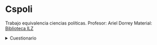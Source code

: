 # Cspoli
Trabajo equivalencia ciencias políticas.
Profesor: Ariel Dorrey
Material: [Biblioteca ILZ](https://onedrive.live.com/?id=3CFD2EA5FD82A3BD%215519&cid=3CFD2EA5FD82A3BD&redeem=aHR0cHM6Ly8xZHJ2Lm1zL3UvcyFBcjJqZ3YybEx2MDhxZ3F0YXh0TjBMbUpRUmpBP2U9amJCMGNn)
<details>
    <summary>Cuestionario</summary>
1 ¿QUE ES LA POLITICA?

2 ¿DE DONDE PROVIENE EL TERMINO POLITICA?

3 ¿COMO ERAN LOS SISTEMAS DE GOBIERNO EN LA ANTIGUEDAD?

4 ¿QUE ERA UNA ASAMBLEA?

5 ¿A QUE TIPOS DE PRACTICAS ALUDE EL TERMINO POLITIQUE?

6 ¿DE QUE SE ENCARGA LA CIENCIA POLITICA?

7 ¿POR QUE LA CIENCIA POLITICA ES UNA ACTIVIDAD SOCIAL POR EXCELENCIA?

8 EXPLIQUE QUE DICE ARISTOTELES SOBRE LOS SERES HUMANOS

9 ¿PUEDE CONSIDERARSE UN SER HUMANO AL MARGEN DE LA POLITICA? ¿POR QUE?

10 ¿QUE AFIRMA HANNAH ARENDTDE LA POLITICA?

11 ¿PARA QUE SIRVE LA POLITICA?

12 ¿ QUE SE ENTIENDE POR BIEN COMUN?

13 ¿QUE RELACIONES PUEDEN ESTABLECERSE ENTRE LOS CONFLICTOS, LA POLITICA, Y EL BIEN COMUN?

14¿QUE ES LA DIMENSION SOCIAL DEL PODER?

15 ¿Cuáles FUERON LAS CARACTERISTICAS DEL SISTEMA POLITICO Y SOCIAL DE LA EDAD MEDIA?

16¿Cuáles FUERON LAS CONSECUENCIAS DE LA CRISIS DEL FEUDALISMO?

17¿A QUE SE LLAMA ESTADO ABSOLUTISTA? ¿Cuáles SON SUS RASGOS DISTINTIVOS?

18¿A QUE SE LLAMA ESTADO-NACION?

19 ¿A QUE SE LLAMA CONTRACTUALISMO?

20 ¿CUALES FUERON LAS PRINCIPALES CARACTERISTICAS DEL ESTADO LIBERAL EN LA ARGENTINA ENTRE 1862 Y 1880?

21 ¿QUE RASGOS CARACTERIZARON EL ESTADO LIBERAL OLIGARQUICO EN ARGENTINA ENTRE 1880 Y 1916?

22 ¿QUE CAMBIOS APORTO EL ESTADO LIBERAL DEMOCRATICO EN LA ARGENTINA ENTRE 1916 Y 1930?

23 ¿Qué ES UN ESTADO TOTALITARIO Y CUALES SON SUS EJEMPLOS CARACTERISTICOS EN EL MUNDO?

24 ¿Cómo CARACTERIZA O'DONNELL EL ESTADO BUROCRATICO-AUTORITARIO ENTRE 1966-1973?

25 ¿COMO SE EXPLICAN LAS CRISIS DEL ESTADO DE BIENESTAR Y LA FORMACION DEL ESTADO NEOLIBERAL?

26 ¿Cuáles FUERON LOS RASGOS Y LAS CONSECUENCIAS DE LOS GOLPES DE ESTADO EN LA ARGENTINA DURANTE EL SIGLO XX?
    <\details>


1.  La politica es la actividad de gestionar, de forma grupal o de forma individual, las desiciones que se toman sobre como ordenar una sociedad, que normas deben tener y de como resolver los conflictos de intereses dentro de ella, velando por el bien común de los diferentes sectores.

2. Politica es un termino que proviene de "La Polis" que significa ciudad, que en la antigua Grecia era donde se administraban los asuntos sociales y economicos. Si bien ya existian practicas politicas previo a esto, su estudio y practica se formalizó aqui con Platón y Aristoteles, con obras como La Republica y La Politica, respectivamente.

3. En la antiguedad el sistema de gobierno predominante era la monarquia, que concentraba el poder en un rey y tomaba las desiciones el mismo, a su vez siendo asesorado por consejeros sabios.
    - **Monarquia**: el poder lo tenía una sola persona, el monarca o rey, que normalmente obtenia este titulo por herencia. 
    - **Oligarquía**: el poder recaía en un pequeño grupo de individuos, normalmente de la elite o ricos. 
    - **Tiranía**: es el regimen de una persona que toma el poder de forma ilegitima, usualmente a travez del uso de la fuerza.
    - **Teocracia**: El gobierno era ejercido por lideres religiosos quienes representaban la voluntad de dios.
    - **Imperio**: El poder recae en un emperador quien gobierna un extenso territorio de distintos pueblos, a menudo mantenido mediante la conquista.
    - **Aristocracia**: El gobierno recaía en la clase privilegiada, la nombreza y se basaba en el linaje y la educación.
    - **Democracia**: Aqui el poder recae al pueblo quienes toman las desiciones ellos mismos o eligiendo a representantes.
    - **Republica**: El pueblo elige a sus representantes y estos mismos tienen un poder limitado por un marco legal o una constitución.


4. Una asamblea era una experiencia de gobierno en la antigua Grecia que juntaba unos cuantos ciudadanos varones mayores de 18 quienes se juntaban a realizar la toma de desiciones acerca de los asuntos de la polis, siendo estas la base de la democracia ateniense, ya que les permitia a sus ciudadanos ejercer de forma directa el gobierno, no a traves de representantes.

5. El termino politike, o arte de la politica, alude a las practicas de presentar alternativas distintas a las problematicas, buscar consensos o acuerdos y adoptar mecanismos o sistemas para decidir colectivamente.
6. Las ciencias politicas es una diciplina que tiene como objeto de estudio la politica misma, quienes ejercen esta ciencia se denominan politologos. Se estudia el gobierno y sus sistemas, como evolucionaron a lo largo del tiempo, el poder y como se consigue. 

7. La politica es una actividad social por excelencia porque hacer politica es participar de la vida en comun, y le permite a uno tomar un compromiso con si mismo y con el otro para resolver problemas que los afligen.

8. Aristoteles consideraba al ser humano como un animal politico(zoom politikon), planteaba como nuestra primera e inevitable union social era la familia, resultado de nuestra necesidad de subsistir, pero que luego por consiguiente se formaba una aldea o pueblo como una agrupacion necesaria para satisfacer las necesidades de todos que de forma individual los grupos familiares no podrian conseguir por separado. Esto culminaba finalmente en la polis o ciudad estado, cuyo fin ya no es la subsistencia sino llegar a la felicidad y plenitud de sus miembros.

9. En la linea de pensamiento de aristoteles el ser humano no se puede considerar al margen de la politica porque su caracter politico se fundamenta en su capacidad del lenguaje, lo que nos permite la capacidad de hablar y escuchar, proponer y argumentar ideas de lo bueno, lo malo, lo justo y lo injusto y a raiz de esto establecer leyes que nos amparen. Esta busqueda del bien común usando el lenguaje como herramienta es lo que lleva a aristoteles a definirnos como sujetos politicos, lo cual plantea que esta en nuestra naturaleza. 

10. Hannah Arendt planteaba que, a diferencia de Aristoteles, la politica no es una cualidad natural o usual del ser humano, sino algo que surge del encuentro con los demás. No nacemos politicos sino que nos volvemos sujetos politicos cuando resolvemos nuestras diferencias con los demas a traves del dialogo. A su vez plantea a diferencia de aristoteles que podemos precindir de la politica pero que no es deseable porque nos devolveria a un estado de lucha de todos contra todos.

11. La politica sirve como la herramienta para construir el mundo en que queremos vivir. Para regular y organizar la vida en sociedad, para establecer normas y seguir un accionar que tengan como objetivo el bien común y la convivencia. 

12. El bien común es el objetivo de la politica, se puede ver como un conjunto de condiciones en que todos los integrantes de una sociedad salen beneficiados. El problema de esto es que lo que unos consideran el bien común, sus intereses, puede entrar en conlficto un la perspectiva de otros acerca de los suyos. Tambien existe la posibilidad de que los intereses que le garanticen el bien comun a un sector termine perjudicando a otro.

13. Los conflictos son una cosecuencia directa de la actividad politica, porque todos vamos a querer construir nuestra vision del mundo ideal a travez de la misma pero como no todos tenemos la misma idea del mundo que queremos construir surjen estos conflictos sociales en el que enfrentamos nuestras posturas de lo que cada uno considera correcto, o sea, el bien común. Este mismo es casi algo inalcanzable para la politica pero nos incentiva a resolver estas disputas de la forma más justa posible, integrando el "nosotros" y "los otros" nuevamente en Nosotros.

14. La dimension social del poder se refiere al poder que ejercen unos seres humanos por sobre otros. Ya que este mismo surje de las relaciones sociales que nosotros construimos por lo que lo podemos definir como la capacidad de una persona o grupos de obtener una conducta determinada de otras personas o grupos.

15. El sistema sociopolitico predominante de la edad media fue el feudalismo, una jerarquía en la que en la cima el poder lo tenian el rey y los señores. En este sistema el rey entregaba a los señores porciones de tierras, o feudos, a cambio de lealtad politica y militar, quienes explotaban a campesinos para trabajar estas tierras. Tambien existian pactos entre señores quienes pasaban a llamarse señor y vasallo: el señor le cedia al vasallo tierras con campecinos para trabajarla a cambio de apoyo economico y militar, tambien así la promesa de ayuda y proteccion en caso de necesitarla. Se habla de una monarquia descentralizada ya que estos señores y nobles concentraban a su vez una gran cantidad de poder.

16. La crisis del feudalismo causo la perdida de poder entre la nobleza, se reorganizaron las relaciones feudovasallaticas, de modo que estas atribuciones, este poder, fue a parar y a consentrarse en manos del rey, perdiendo asi los nobles la organizacion de su fuerza militar o la acatación de la justicia en su territorio. La cantidad de responsabilidades que cayeron en la monarquia, como la administración militar, la legislación, las obras de infraestructura y la diplomatura con otros estados, permitio que aparecieran instituciones y funcionarios que se encargaban de administrar estas cuestiones, consolidando así, la burocracia.

17. Los estados absolutistas eran aquellos en los que el poder de la monarquia no estaba limitado por nada mas que la moral y lo religioso, concentrando el rey todos los poderes disueltos de las sociedades feudales. Consiguió esto con el apoyo de la nobleza a quien le concedio privilegios sobre campesinos, extensiones impositivas y un lugar en el estado. La monarquia tambien busco el apoyo politico y economico de la burguesia para financiar al estado con impuestos y prestamos al rey a cambio de seguridad legal y fisica, formando asi la nobleza de toga.

18. El estado nación es un tipo de ordenamiento político y social que surge en Europa el cual homogenizaba y unificaba regiones aisladas cuyos habitantes quizá no compartían culturas o símbolos en común, esto a fin de construir la nacionalidad en que todos los habitantes se identifiquen parte de esa comunidad sociopolítica acatando sus normas y obedeciendo a sus autoridades.

19. La teoría contractualista es la que establece el origen y fundamento del Estado propiamente dicho, una sociedad civil, y el estado de la naturaleza, o sociedad. Se caracteriza por poner al Estado de la naturaleza como Punto de partida, el surgimiento del estado civil contraponiéndose y corrigiendo los defectos de este primero, el individuo como elemento constitutivo del estado de la naturaleza, como el pasaje de un estado a otro sucede por uno o más actos voluntarios e intencionales de los individuos y por último que la legitimidad de la sociedad civil o política es el consenso.

20. El estado liberal entre 1862 y 1880 iniciando con la presidencia de Bartolomé Mitre se caracterizó por la organización de instituciones como la justicia, el ejército y la educación. La economía se basó en el libre cambio, a partir de la ley de aduana de 1863, apoyado también en préstamos extranjeros para su funcionamiento. Políticamente se organizaba a través del sufragio popular el cual no era ni obligatorio ni secreto presentando también violencia de parte del ejército en los comicios, tergiversando la voluntad popular.

21. El estado liberal oligárquico comenzó con la presidencia de roca en 1880, se caracterizaba por concentrar el poder en una pequeña élite ya sea por Su riqueza o su prestigio social. Este estado impedía el acceso a cargos elegibles no solo a ciudadanos sino también a otros actores que salieron desfavorecidos en las alianzas políticas. Esto generó indignación de los sectores medios urbanos y no solo de los sectores populares. Económicamente las políticas públicas estaban destinadas a la construcción y financiamiento de la estructura económica dejando al margen las políticas sociales como mera beneficiencia. 

22. El principal cambio que trajo el estado liberal democrático entre 1916 y 1930 fue la reforma electoral mediante la ley Sáenz Peña. Esto volvió al voto obligatorio para los varones mayores a 18 años y de forma secreta (en cuarto oscuro y con boleta) facilitando así la incorporación de sectores medios y trabajadores. 

23. En un estado totalitario el estado ejerce todo el poder sin divisiones ni restricciones. Presenta el recorte a la libertad ciudadana, un partido único y un culto a la personalidad, Con un fuerte énfasis en la propaganda política y el control social así también como la represión de las otras ideas. Sus ejemplos más característicos son Hitler en Alemania Mussolini en Italia Franco en España y stalin en la unión de las repúblicas socialistas soviéticas.

24. O'Donnell le da al Estado burocrático-autoritario las siguientes características: 
 - La restauración del orden y la disciplina social como objetivo
 - Las fuerzas armadas como cabeza Estatal y la burguesía como conductores económicos
 - La exclusión política de los sectores populares
 - La acumulación económica se concentraba en el capital privado
 - La "racionalizaban" las instituciones públicas y empresas privadas
 - La justificación de las intervenciones en lo social económico y político con la dicha mencionada racionalización.

25. La crisis del estado de bienestar se explica por dos grandes motivos:
 - Lo **Económico**: el lado económico contaba de un alto coste fiscal o sea de un gasto social en Salud Educación deporte cultura subsidios a la producción, entre otros. O sea, el estado dejó de poder solventar estos gastos.
 - Lo **Político**: el motivo político contaba con el fortalecimiento relativo de los trabajadores y sus organizaciones sindicales, perdiendo así poder el estado frente a los distintos sectores sociales y condicionando sus políticas.
El estado neoliberal surge de esta pérdida de legitimidad y las críticas sobre la ineficiencia de lo Estatal por debajo de lo privado.

26. Los golpes de estado del siglo XX eran constituidos por sectores electoralmente minoritarios, con apoyo militar, contando con intereses distintos a los del estado, por ende a los de la ciudadanía que los eligió democráticamente. Las políticas económicas que tomaban eran de dependencia de los mercados extranjeros y de la importación de las bienes industriales. Esto tuvo como consecuencia la caída de la industria nacional generando pérdida de trabajos desocupación y la caída de los mercados internos.
